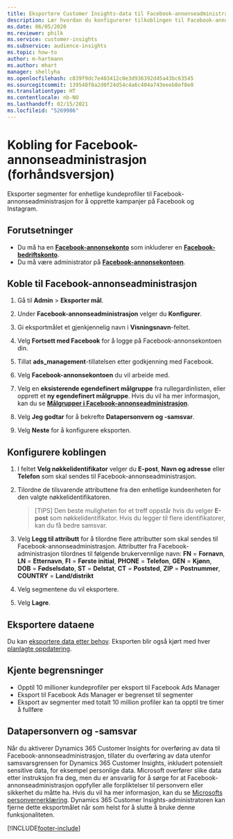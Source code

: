 ```yaml
---
title: Eksportere Customer Insights-data til Facebook-annonseadministrasjon
description: Lær hvordan du konfigurerer tilkoblingen til Facebook-annonseadministrasjon.
ms.date: 06/05/2020
ms.reviewer: philk
ms.service: customer-insights
ms.subservice: audience-insights
ms.topic: how-to
author: m-hartmann
ms.author: mhart
manager: shellyha
ms.openlocfilehash: c839f9dc7e403412c0e3d936392d45a43bc63545
ms.sourcegitcommit: 139548f8a2d0f24d54c4a6c404a743eeeb8ef8e0
ms.translationtype: HT
ms.contentlocale: nb-NO
ms.lasthandoff: 02/15/2021
ms.locfileid: "5269986"
---
```

# <a name="connector-for-facebook-ads-manager-preview"></a>Kobling for Facebook-annonseadministrasjon (forhåndsversjon)

Eksporter segmenter for enhetlige kundeprofiler til Facebook-annonseadministrasjon for å opprette kampanjer på Facebook og Instagram.

## <a name="prerequisites"></a>Forutsetninger

- Du må ha en [**Facebook-annonsekonto**](https://www.facebook.com/business/learn/lessons/step-by-step-ads-manager-account) som inkluderer en [**Facebook-bedriftskonto**](https://business.facebook.com/).
- Du må være administrator på [**Facebook-annonsekontoen**](https://www.facebook.com/business/learn/lessons/step-by-step-ads-manager-account).

## <a name="connect-to-facebook-ads-manager"></a>Koble til Facebook-annonseadministrasjon

1. Gå til **Admin** > **Eksporter mål**.

1. Under **Facebook-annonseadministrasjon** velger du **Konfigurer**.

1. Gi eksportmålet et gjenkjennelig navn i **Visningsnavn**-feltet.

1. Velg **Fortsett med Facebook** for å logge på Facebook-annonsekontoen din.

1. Tillat **ads_management**-tillatelsen etter godkjenning med Facebook.

1. Velg **Facebook-annonsekontoen** du vil arbeide med.

1. Velg en **eksisterende egendefinert målgruppe** fra rullegardinlisten, eller opprett et **ny egendefinert målgruppe**. Hvis du vil ha mer informasjon, kan du se [**Målgrupper i Facebook-annonseadministrasjon**](https://www.facebook.com/business/help/744354708981227?id=2469097953376494).

1. Velg **Jeg godtar** for å bekrefte **Datapersonvern og -samsvar**.

1. Velg **Neste** for å konfigurere eksporten.

## <a name="configure-the-connector"></a>Konfigurere koblingen

1. I feltet **Velg nøkkelidentifikator** velger du **E-post**, **Navn og adresse** eller **Telefon** som skal sendes til Facebook-annonseadministrasjon.

1. Tilordne de tilsvarende attributtene fra den enhetlige kundeenheten for den valgte nøkkelidentifikatoren.
   > [TIPS] Den beste muligheten for et treff oppstår hvis du velger **E-post** som nøkkelidentifikator. Hvis du legger til flere identifikatorer, kan du få bedre samsvar.

1. Velg **Legg til attributt** for å tilordne flere attributter som skal sendes til Facebook-annonseadministrasjon. Attributter fra Facebook-administrasjon tilordnes til følgende brukervennlige navn: **FN** = **Fornavn**, **LN** = **Etternavn**, **FI** = **Første initial**, **PHONE** = **Telefon**, **GEN** = **Kjønn**, **DOB** = **Fødselsdato**, **ST** = **Delstat**, **CT** = **Poststed**, **ZIP** = **Postnummer**, **COUNTRY** = **Land/distrikt**

1. Velg segmentene du vil eksportere.

1. Velg **Lagre**.

## <a name="export-the-data"></a>Eksportere dataene

Du kan [eksportere data etter behov](export-destinations.md). Eksporten blir også kjørt med hver [planlagte oppdatering](system.md#schedule-tab).

## <a name="known-limitations"></a>Kjente begrensninger

- Opptil 10 millioner kundeprofiler per eksport til Facebook Ads Manager 
- Eksport til Facebook Ads Manager er begrenset til segmenter
- Eksport av segmenter med totalt 10 million profiler kan ta opptil tre timer å fullføre

## <a name="data-privacy-and-compliance"></a>Datapersonvern og -samsvar

Når du aktiverer Dynamics 365 Customer Insights for overføring av data til Facebook-annonseadministrasjon, tillater du overføring av data utenfor samsvarsgrensen for Dynamics 365 Customer Insights, inkludert potensielt sensitive data, for eksempel personlige data. Microsoft overfører slike data etter instruksjon fra deg, men du er ansvarlig for å sørge for at Facebook-annonseadministrasjon oppfyller alle forpliktelser til personvern eller sikkerhet du måtte ha. Hvis du vil ha mer informasjon, kan du se [Microsofts personvernerklæring](https://go.microsoft.com/fwlink/?linkid=396732).
Dynamics 365 Customer Insights-administratoren kan fjerne dette eksportmålet når som helst for å slutte å bruke denne funksjonaliteten.


[!INCLUDE[footer-include](../includes/footer-banner.md)]